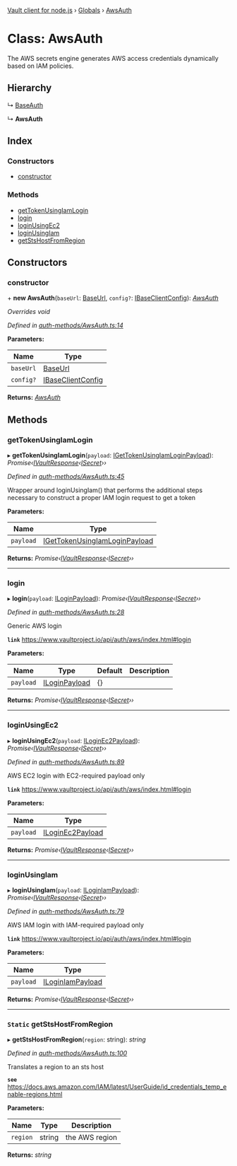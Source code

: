 [Vault client for node.js](../README.md) › [Globals](../globals.md) › [AwsAuth](awsauth.md)

# Class: AwsAuth

The AWS secrets engine generates AWS access credentials dynamically based on IAM policies.

## Hierarchy

  ↳ [BaseAuth](baseauth.md)

  ↳ **AwsAuth**

## Index

### Constructors

* [constructor](awsauth.md#constructor)

### Methods

* [getTokenUsingIamLogin](awsauth.md#gettokenusingiamlogin)
* [login](awsauth.md#login)
* [loginUsingEc2](awsauth.md#loginusingec2)
* [loginUsingIam](awsauth.md#loginusingiam)
* [getStsHostFromRegion](awsauth.md#static-getstshostfromregion)

## Constructors

###  constructor

\+ **new AwsAuth**(`baseUrl`: [BaseUrl](../globals.md#baseurl), `config?`: [IBaseClientConfig](../interfaces/ibaseclientconfig.md)): *[AwsAuth](awsauth.md)*

*Overrides void*

*Defined in [auth-methods/AwsAuth.ts:14](https://github.com/theogravity/vault-tacular/blob/c9b4b35/src/auth-methods/AwsAuth.ts#L14)*

**Parameters:**

Name | Type |
------ | ------ |
`baseUrl` | [BaseUrl](../globals.md#baseurl) |
`config?` | [IBaseClientConfig](../interfaces/ibaseclientconfig.md) |

**Returns:** *[AwsAuth](awsauth.md)*

## Methods

###  getTokenUsingIamLogin

▸ **getTokenUsingIamLogin**(`payload`: [IGetTokenUsingIamLoginPayload](../globals.md#igettokenusingiamloginpayload)): *Promise‹[IVaultResponse](../interfaces/ivaultresponse.md)‹[ISecret](../interfaces/isecret.md)››*

*Defined in [auth-methods/AwsAuth.ts:45](https://github.com/theogravity/vault-tacular/blob/c9b4b35/src/auth-methods/AwsAuth.ts#L45)*

Wrapper around loginUsingIam() that performs the additional steps
necessary to construct a proper IAM login request to get a token

**Parameters:**

Name | Type |
------ | ------ |
`payload` | [IGetTokenUsingIamLoginPayload](../globals.md#igettokenusingiamloginpayload) |

**Returns:** *Promise‹[IVaultResponse](../interfaces/ivaultresponse.md)‹[ISecret](../interfaces/isecret.md)››*

___

###  login

▸ **login**(`payload`: [ILoginPayload](../globals.md#iloginpayload)): *Promise‹[IVaultResponse](../interfaces/ivaultresponse.md)‹[ISecret](../interfaces/isecret.md)››*

*Defined in [auth-methods/AwsAuth.ts:28](https://github.com/theogravity/vault-tacular/blob/c9b4b35/src/auth-methods/AwsAuth.ts#L28)*

Generic AWS login

**`link`** https://www.vaultproject.io/api/auth/aws/index.html#login

**Parameters:**

Name | Type | Default | Description |
------ | ------ | ------ | ------ |
`payload` | [ILoginPayload](../globals.md#iloginpayload) | {} |   |

**Returns:** *Promise‹[IVaultResponse](../interfaces/ivaultresponse.md)‹[ISecret](../interfaces/isecret.md)››*

___

###  loginUsingEc2

▸ **loginUsingEc2**(`payload`: [ILoginEc2Payload](../globals.md#iloginec2payload)): *Promise‹[IVaultResponse](../interfaces/ivaultresponse.md)‹[ISecret](../interfaces/isecret.md)››*

*Defined in [auth-methods/AwsAuth.ts:89](https://github.com/theogravity/vault-tacular/blob/c9b4b35/src/auth-methods/AwsAuth.ts#L89)*

AWS EC2 login with EC2-required payload only

**`link`** https://www.vaultproject.io/api/auth/aws/index.html#login

**Parameters:**

Name | Type |
------ | ------ |
`payload` | [ILoginEc2Payload](../globals.md#iloginec2payload) |

**Returns:** *Promise‹[IVaultResponse](../interfaces/ivaultresponse.md)‹[ISecret](../interfaces/isecret.md)››*

___

###  loginUsingIam

▸ **loginUsingIam**(`payload`: [ILoginIamPayload](../globals.md#iloginiampayload)): *Promise‹[IVaultResponse](../interfaces/ivaultresponse.md)‹[ISecret](../interfaces/isecret.md)››*

*Defined in [auth-methods/AwsAuth.ts:79](https://github.com/theogravity/vault-tacular/blob/c9b4b35/src/auth-methods/AwsAuth.ts#L79)*

AWS IAM login with IAM-required payload only

**`link`** https://www.vaultproject.io/api/auth/aws/index.html#login

**Parameters:**

Name | Type |
------ | ------ |
`payload` | [ILoginIamPayload](../globals.md#iloginiampayload) |

**Returns:** *Promise‹[IVaultResponse](../interfaces/ivaultresponse.md)‹[ISecret](../interfaces/isecret.md)››*

___

### `Static` getStsHostFromRegion

▸ **getStsHostFromRegion**(`region`: string): *string*

*Defined in [auth-methods/AwsAuth.ts:100](https://github.com/theogravity/vault-tacular/blob/c9b4b35/src/auth-methods/AwsAuth.ts#L100)*

Translates a region to an sts host

**`see`** https://docs.aws.amazon.com/IAM/latest/UserGuide/id_credentials_temp_enable-regions.html

**Parameters:**

Name | Type | Description |
------ | ------ | ------ |
`region` | string | the AWS region  |

**Returns:** *string*
